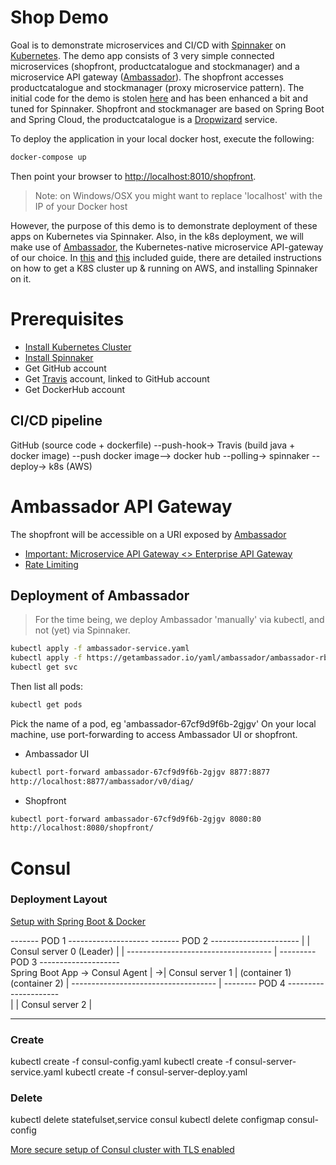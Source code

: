 # Shop Demo

Goal is to demonstrate microservices and CI/CD with [Spinnaker](https://www.spinnaker.io/) on [Kubernetes](https://kubernetes.io/).
The demo app consists of 3 very simple connected microservices (shopfront, productcatalogue and stockmanager) and a microservice API gateway ([Ambassador](https://blog.getambassador.io/)).
The shopfront accesses productcatalogue and stockmanager (proxy microservice pattern).
The initial code for the demo is stolen [here](https://www.oreilly.com/ideas/how-to-manage-docker-containers-in-kubernetes-with-java) and has been enhanced a bit and tuned for Spinnaker.
Shopfront and stockmanager are based on Spring Boot and Spring Cloud, the productcatalogue is a [Dropwizard](https://www.dropwizard.io/1.3.2/docs/#) service.

To deploy the application in your local docker host, execute the following:
```bash 
docker-compose up
```
Then point your browser to [http://localhost:8010/shopfront](http://localhost:8010/shopfront).

> Note: on Windows/OSX you might want to replace 'localhost' with the IP of your Docker host

However, the purpose of this demo is to demonstrate deployment of these apps on Kubernetes via Spinnaker.
Also, in the k8s deployment, we will make use of [Ambassador](https://blog.getambassador.io/), the Kubernetes-native microservice API-gateway of our choice.
In [this](./K8S.MD) and [this](./SPINNAKER.MD) included guide, there are detailed instructions on how to get a K8S cluster up & running on AWS, and installing Spinnaker on it.

# Prerequisites
 
* [Install Kubernetes Cluster](./K8S.MD)
* [Install Spinnaker](./SPINNAKER.MD)
* Get GitHub account
* Get [Travis](https://travis-ci.org/) account, linked to GitHub account
* Get DockerHub account

## CI/CD pipeline

GitHub (source code + dockerfile) --push-hook-> Travis (build java + docker image) --push docker image--> docker hub --polling-> spinnaker --deploy-> k8s (AWS)

# Ambassador API Gateway

The shopfront will be accessible on a URI exposed by [Ambassador](https://blog.getambassador.io/)

* [Important: Microservice API Gateway <> Enterprise API Gateway](https://www.getambassador.io/about/microservices-api-gateways)
* [Rate Limiting](https://blog.getambassador.io/rate-limiting-for-api-gateways-892310a2da02)

## Deployment of Ambassador

> For the time being, we deploy Ambassador 'manually' via kubectl, and not (yet) via Spinnaker.

```bash
kubectl apply -f ambassador-service.yaml
kubectl apply -f https://getambassador.io/yaml/ambassador/ambassador-rbac.yaml 
kubectl get svc
```
Then list all pods:
```bash 
kubectl get pods
```
Pick the name of a pod, eg 'ambassador-67cf9d9f6b-2gjgv'
On your local machine, use port-forwarding to access Ambassador UI or shopfront.
* Ambassador UI
```bash
kubectl port-forward ambassador-67cf9d9f6b-2gjgv 8877:8877
http://localhost:8877/ambassador/v0/diag/
``` 
* Shopfront
```bash
kubectl port-forward ambassador-67cf9d9f6b-2gjgv 8080:80
http://localhost:8080/shopfront/
``` 

# Consul 

### Deployment Layout

[Setup with Spring Boot & Docker](https://hariinfo.github.io/notes/Spring-Consul-Kubernetes)

------- POD 1 --------------------    ------- POD 2 ----------------------
                                 |   |   Consul server 0 (Leader)         |
                                 |    ------------------------------------
                                 |    --------- POD 3 --------------------  
Spring Boot App -> Consul Agent  | ->|   Consul server 1                  |
(container 1)      (container 2) |    ------------------------------------
                                 |    -------- POD 4 ---------------------       
                                 |   |   Consul server 2                  |
----------------------------------    ------------------------------------

### Create

kubectl create -f consul-config.yaml
kubectl create -f consul-server-service.yaml
kubectl create -f consul-server-deploy.yaml


### Delete

kubectl delete statefulset,service consul
kubectl delete configmap consul-config


[More secure setup of Consul cluster with TLS enabled](https://github.com/kelseyhightower/consul-on-kubernetes)